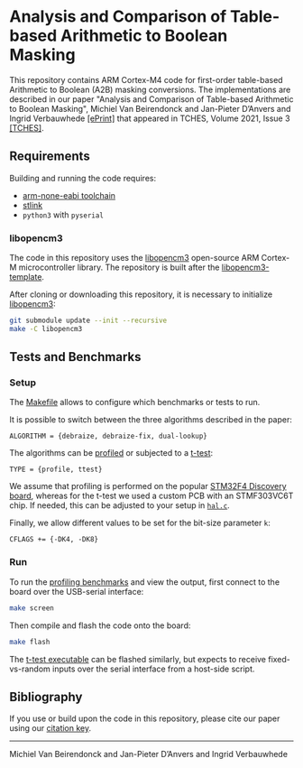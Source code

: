 # Analysis and Comparison of Table-based Arithmetic to Boolean Masking

This repository contains ARM Cortex-M4 code for first-order table-based Arithmetic to Boolean (A2B) masking conversions. The implementations are described in our paper "Analysis and Comparison of Table-based Arithmetic to Boolean Masking", Michiel Van Beirendonck and Jan-Pieter D’Anvers and Ingrid Verbauwhede [[ePrint]](https://eprint.iacr.org/2021/067) that appeared in TCHES, Volume 2021, Issue 3 [[TCHES]](https://tches.iacr.org/index.php/TCHES/article/view/8975).

## Requirements

Building and running the code requires:

* [arm-none-eabi toolchain](https://developer.arm.com/tools-and-software/open-source-software/developer-tools/gnu-toolchain/gnu-rm/downloads)
* [stlink](https://github.com/stlink-org/stlink)
* `python3` with `pyserial`

### libopencm3

The code in this repository uses the [libopencm3](https://github.com/libopencm3/libopencm3) open-source ARM Cortex-M microcontroller library. The repository is built after the [libopencm3-template](https://github.com/libopencm3/libopencm3-template).

After cloning or downloading this repository, it is necessary to initialize [libopencm3](https://github.com/libopencm3/libopencm3):

```bash
git submodule update --init --recursive
make -C libopencm3
```

## Tests and Benchmarks

### Setup

The [Makefile](./Makefile) allows to configure which benchmarks or tests to run.

It is possible to switch between the three algorithms described in the paper:

```make
ALGORITHM = {debraize, debraize-fix, dual-lookup}
```

The algorithms can be [profiled](./src/profile.c) or subjected to a [t-test](./src/ttest.c):

```make
TYPE = {profile, ttest}
```

We assume that profiling is performed on the popular [STM32F4 Discovery board](https://www.st.com/en/evaluation-tools/stm32f4discovery.html), whereas for the t-test we used a custom PCB with an STMF303VC6T chip. If needed, this can be adjusted to your setup in [`hal.c`](./src/common/hal.c).

Finally, we allow different values to be set for the bit-size parameter `k`:

```make
CFLAGS += {-DK4, -DK8}
```

### Run

To run the [profiling benchmarks](./src/profile.c) and view the output, first connect to the board over the USB-serial interface:

```bash
make screen
```

Then compile and flash the code onto the board:

```bash
make flash
```

The [t-test executable](./src/ttest.c) can be flashed similarly, but expects to receive fixed-vs-random inputs over the serial interface from a host-side script.

## Bibliography

If you use or build upon the code in this repository, please cite our paper using our [citation key](./CITATION).

---
Michiel Van Beirendonck and Jan-Pieter D’Anvers and Ingrid Verbauwhede
